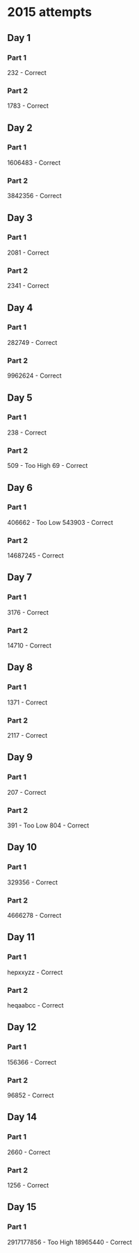 # 2015 attempts

## Day 1
### Part 1
232 - Correct

### Part 2
1783 - Correct

## Day 2
### Part 1
1606483 - Correct

### Part 2
3842356 - Correct

## Day 3
### Part 1
2081 - Correct

### Part 2
2341 - Correct

## Day 4
### Part 1
282749 - Correct

### Part 2
9962624 - Correct

## Day 5
### Part 1
238 - Correct

### Part 2
509 - Too High
69 - Correct

## Day 6
### Part 1
406662 - Too Low
543903 - Correct

### Part 2
14687245 - Correct

## Day 7
### Part 1
3176 - Correct

### Part 2
14710 - Correct

## Day 8
### Part 1
1371 - Correct

### Part 2
2117 - Correct

## Day 9
### Part 1
207 - Correct

### Part 2
391 - Too Low
804 - Correct

## Day 10
### Part 1
329356 - Correct

### Part 2
4666278 - Correct

## Day 11
### Part 1
hepxxyzz - Correct

### Part 2
heqaabcc - Correct

## Day 12
### Part 1
156366 - Correct

### Part 2
96852 - Correct

## Day 14
### Part 1
2660 - Correct

### Part 2
1256 - Correct

## Day 15
### Part 1
2917177856 - Too High
18965440 - Correct
